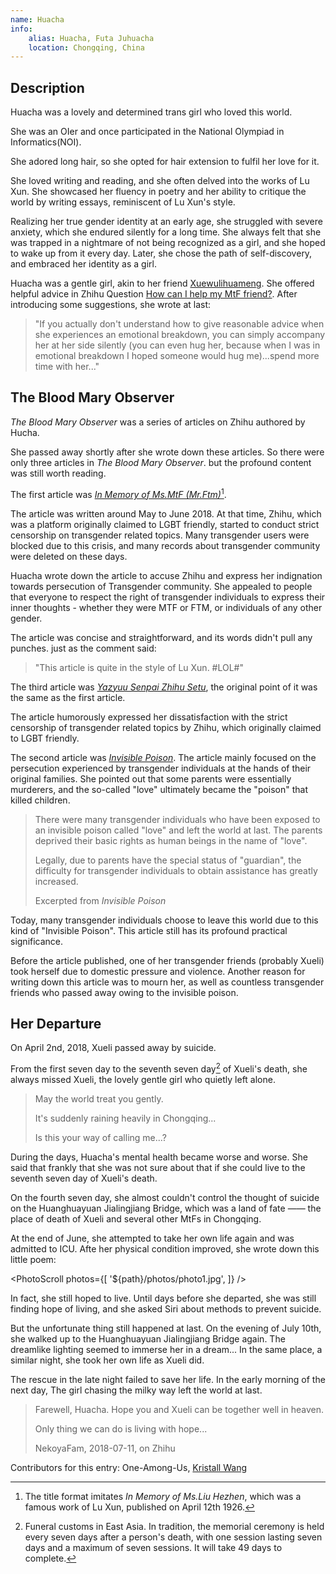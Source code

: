 ```yaml
---
name: Huacha
info:
    alias: Huacha, Futa Juhuacha
    location: Chongqing, China
---
```


## Description

Huacha was a lovely and determined trans girl who loved this world.

She was an OIer and once participated in the National Olympiad in Informatics(NOI).

She adored long hair, so she opted for hair extension to fulfil her love for it.

She loved writing and reading, and she often delved into the works of Lu Xun.
She showcased her fluency in poetry and her ability to critique the world by writing essays, reminiscent of Lu Xun's style.

Realizing her true gender identity at an early age,
she struggled with severe anxiety,
which she endured silently for a long time.
She always felt that she was trapped in a nightmare of not being recognized as a girl,
and she hoped to wake up from it every day.
Later, she chose the path of self-discovery, and embraced her identity as a girl.

Huacha was a gentle girl, akin to her friend [Xuewulihuameng](https://one-among.us/profile/xuewulihuameng).
She offered helpful advice in Zhihu Question [How can I help my MtF friend?](https://www.zhihu.com/question/274131925/answer/372594163).
After introducing some suggestions, she wrote at last:

> "If you actually don't understand how to give reasonable advice when she experiences an emotional breakdown, you can simply accompany her at her side silently (you can even hug her, because when I was in emotional breakdown I hoped someone would hug me)...spend more time with her..."

## The Blood Mary Observer

*The Blood Mary Observer* was a series of articles on Zhihu authored by Hucha.

She passed away shortly after she wrote down these articles.
So there were only three articles in *The Blood Mary Observer*.
but the profound content was still worth reading.

The first article was *[In Memory of Ms.MtF (Mr.Ftm)](https://zhuanlan.zhihu.com/p/38000835)*[^1].

The article was written around May to June 2018.
At that time, Zhihu, which was a platform originally claimed to LGBT friendly, started to conduct strict censorship on transgender related topics.
Many transgender users were blocked due to this crisis,
and many records about transgender community were deleted on these days.

Huacha wrote down the article to accuse Zhihu and express her indignation towards persecution of Transgender community.
She appealed to people that everyone to respect the right of transgender individuals to express their inner thoughts - whether they were MTF or FTM, or individuals of any other gender.

The article was concise and straightforward, and its words didn't pull any punches.
just as the comment said:

> "This article is quite in the style of Lu Xun. #LOL#"

The third article was *[Yazyuu Senpai Zhihu Setu](https://zhuanlan.zhihu.com/p/38419017)*, the original point of it was the same as the first article.

The article humorously expressed her dissatisfaction with the strict censorship of transgender related topics by Zhihu, which originally claimed to LGBT friendly.

The second article was *[Invisible Poison](https://zhuanlan.zhihu.com/p/38173742)*.
The article mainly focused on the persecution experienced by transgender individuals at the hands of their original families.
She pointed out that some parents were essentially murderers,
and the so-called "love" ultimately became the "poison" that killed children.

> There were many transgender individuals who have been exposed to an invisible poison called "love" and left the world at last.
> The parents deprived their basic rights as human beings in the name of "love".
> 
> Legally, due to parents have the special status of "guardian",
> the difficulty for transgender individuals to obtain assistance has greatly increased.
>
> Excerpted from *Invisible Poison*

Today, many transgender individuals choose to leave this world due to this kind of "Invisible Poison".
This article still has its profound practical significance.

Before the article published, one of her transgender friends (probably Xueli) took herself due to domestic pressure and violence.
Another reason for writing down this article was to mourn her, as well as countless transgender friends who passed away owing to the invisible poison.

## Her Departure

On April 2nd, 2018, Xueli passed away by suicide.

From the first seven day to the seventh seven day[^2] of Xueli's death,
she always missed Xueli, the lovely gentle girl who quietly left alone.

> May the world treat you gently.
> 
> It's suddenly raining heavily in Chongqing...
>
> Is this your way of calling me...?

During the days, Huacha's mental health became worse and worse.
She said that frankly that she was not sure about that if she could live to the seventh seven day of Xueli's death.

On the fourth seven day,
she almost couldn't control the thought of suicide on the Huanghuayuan Jialingjiang Bridge,
which was a land of fate —— the place of death of Xueli and several other MtFs in Chongqing.

At the end of June, she attempted to take her own life again and was admitted to ICU.
Afte her physical condition improved, she wrote down this little poem:

<PhotoScroll photos={[
'${path}/photos/photo1.jpg',
]} />

In fact, she still hoped to live.
Until days before she departed, she was still finding hope of living,
and she asked Siri about methods to prevent suicide.

But the unfortunate thing still happened at last.
On the evening of July 10th, she walked up to the Huanghuayuan Jialingjiang Bridge again.
The dreamlike lighting seemed to immerse her in a dream...
In the same place, a similar night, she took her own life as Xueli did.

The rescue in the late night failed to save her life.
In the early morning of the next day, The girl chasing the milky way left the world at last.

> Farewell, Huacha. Hope you and Xueli can be together well in heaven.
>
> Only thing we can do is living with hope...
>
> NekoyaFam, 2018-07-11, on Zhihu

Contributors for this entry: One-Among-Us, [Kristall Wang](https://github.com/KristallWang)

[^1]: The title format imitates *In Memory of Ms.Liu Hezhen*, which was a famous work of Lu Xun, published on April 12th 1926.

[^2]: Funeral customs in East Asia. In tradition, the memorial ceremony is held every seven days after a person's death, with one session lasting seven days and a maximum of seven sessions. It will take 49 days to complete.
